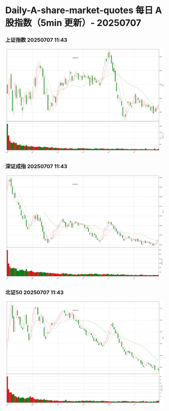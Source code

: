 
# Daily-A-share-market-quotes 每日 A 股指数（5min 更新）- 20250707

### 上证指数 20250707 11:43
![](./fig/2025/7/20250707-sh000001.png)

### 深证成指 20250707 11:43
![](./fig/2025/7/20250707-sz399001.png)

### 北证50 20250707 11:43
![](./fig/2025/7/20250707-bj899050.png)
